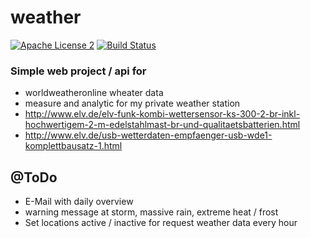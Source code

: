# weather

[![Apache License 2](https://img.shields.io/badge/license-ASF2-blue.svg)](https://www.apache.org/licenses/LICENSE-2.0.txt)
[![Build Status](https://travis-ci.org/spezialmann/weather.svg?branch=master)](https://travis-ci.org/spezialmann/weather)

### Simple web project / api for
 
- worldweatheronline wheater data
- measure and analytic for my private weather station
- http://www.elv.de/elv-funk-kombi-wettersensor-ks-300-2-br-inkl-hochwertigem-2-m-edelstahlmast-br-und-qualitaetsbatterien.html
- http://www.elv.de/usb-wetterdaten-empfaenger-usb-wde1-komplettbausatz-1.html 

## @ToDo
- E-Mail with daily overview
- warning message at storm, massive rain, extreme heat / frost  
- Set locations active / inactive for request weather data every hour 
